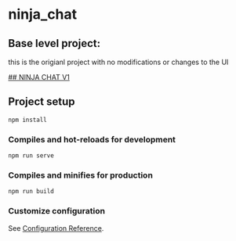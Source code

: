 # ninja_chat

## Base level project: 

this is the origianl project with no modifications or changes to the UI 

[## NINJA CHAT V1](ninja-chat-ad4d9.firebaseapp.com)

## Project setup
```
npm install
```

### Compiles and hot-reloads for development
```
npm run serve
```

### Compiles and minifies for production
```
npm run build
```

### Customize configuration
See [Configuration Reference](https://cli.vuejs.org/config/).
